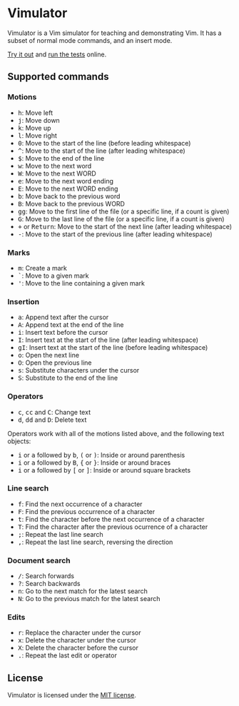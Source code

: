 # Vimulator

Vimulator is a Vim simulator for teaching and demonstrating Vim. It has a
subset of normal mode commands, and an insert mode.

[Try it out](http://thoughtbot.github.com/vimulator/) and
[run the tests](http://thoughtbot.github.com/vimulator/test.html) online.

## Supported commands

### Motions

* <kbd>h</kbd>: Move left
* <kbd>j</kbd>: Move down
* <kbd>k</kbd>: Move up
* <kbd>l</kbd>: Move right
* <kbd>0</kbd>: Move to the start of the line (before leading whitespace)
* <kbd>^</kbd>: Move to the start of the line (after leading whitespace)
* <kbd>$</kbd>: Move to the end of the line
* <kbd>w</kbd>: Move to the next word
* <kbd>W</kbd>: Move to the next WORD
* <kbd>e</kbd>: Move to the next word ending
* <kbd>E</kbd>: Move to the next WORD ending
* <kbd>b</kbd>: Move back to the previous word
* <kbd>B</kbd>: Move back to the previous WORD
* <kbd>g</kbd><kbd>g</kbd>: Move to the first line of the file (or a specific line, if a count is given)
* <kbd>G</kbd>: Move to the last line of the file (or a specific line, if a count is given)
* <kbd>+</kbd> or <kbd>Return</kbd>: Move to the start of the next line (after leading whitespace)
* <kbd>-</kbd>: Move to the start of the previous line (after leading whitespace)

### Marks

* <kbd>m</kbd>: Create a mark
* <kbd>\`</kbd>: Move to a given mark
* <kbd>'</kbd>: Move to the line containing a given mark

### Insertion

* <kbd>a</kbd>: Append text after the cursor
* <kbd>A</kbd>: Append text at the end of the line
* <kbd>i</kbd>: Insert text before the cursor
* <kbd>I</kbd>: Insert text at the start of the line (after leading whitespace)
* <kbd>g</kbd><kbd>I</kbd>: Insert text at the start of the line (before leading whitespace)
* <kbd>o</kbd>: Open the next line
* <kbd>O</kbd>: Open the previous line
* <kbd>s</kbd>: Substitute characters under the cursor
* <kbd>S</kbd>: Substitute to the end of the line

### Operators

* <kbd>c</kbd>, <kbd>c</kbd><kbd>c</kbd> and <kbd>C</kbd>: Change text
* <kbd>d</kbd>, <kbd>d</kbd><kbd>d</kbd> and <kbd>D</kbd>: Delete text

Operators work with all of the motions listed above, and the following text
objects:

* <kbd>i</kbd> or <kbd>a</kbd> followed by <kbd>b</kbd>, <kbd>(</kbd> or
  <kbd>)</kbd>: Inside or around parenthesis
* <kbd>i</kbd> or <kbd>a</kbd> followed by <kbd>B</kbd>, <kbd>{</kbd> or
  <kbd>}</kbd>: Inside or around braces
* <kbd>i</kbd> or <kbd>a</kbd> followed by <kbd>[</kbd> or <kbd>]</kbd>: Inside
  or around square brackets

### Line search

* <kbd>f</kbd>: Find the next occurrence of a character
* <kbd>F</kbd>: Find the previous occurrence of a character
* <kbd>t</kbd>: Find the character before the next occurrence of a character
* <kbd>T</kbd>: Find the character after the previous ocurrence of a character
* <kbd>;</kbd>: Repeat the last line search
* <kbd>,</kbd>: Repeat the last line search, reversing the direction

### Document search

* <kbd>/</kbd>: Search forwards
* <kbd>?</kbd>: Search backwards
* <kbd>n</kbd>: Go to the next match for the latest search
* <kbd>N</kbd>: Go to the previous match for the latest search

### Edits

* <kbd>r</kbd>: Replace the character under the cursor
* <kbd>x</kbd>: Delete the character under the cursor
* <kbd>X</kbd>: Delete the character before the cursor
* <kbd>.</kbd>: Repeat the last edit or operator

## License

Vimulator is licensed under the [MIT license][mit].

[mit]: http://opensource.org/licenses/MIT
